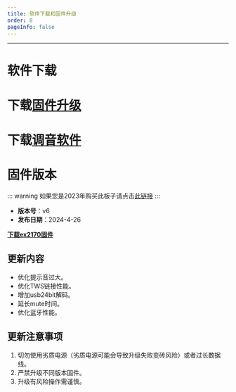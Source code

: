 ```yaml
---
title: 软件下载和固件升级
order: 8
pageInfo: false
---
```

---
# 软件下载
# 下载[固件升级](https://likeyou156156.online:9000/lky/tools/MV_Assisant_Tools_2021_V3.0.9T(2023.05.29).exe)
# 下载[调音软件](https://likeyou156156.online:9000/lky/tools/ACPWorkbench_24bit.exe)

# 固件版本
::: warning
如果您是2023年购买此板子请点击[此链接](/firmware/)
:::
- **版本号**：v6
- **发布日期**：2024-4-26

**[下载ex2170固件](https://likeyou156156.online:9000/lky/EX/EX2170/bin/EX202_2170-2024-11-8.mva)**


## 更新内容
- 优化提示音过大。
- 优化TWS链接性能。
- 增加usb24bit解码。
- 延长mute时间。
- 优化蓝牙性能。

## 更新注意事项
1. 切勿使用劣质电源（劣质电源可能会导致升级失败变砖风险）或者过长数据线。
2. 严禁升级不同版本固件。
3. 升级有风险操作需谨慎。
